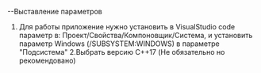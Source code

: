 --Выставление параметров
1. Для работы приложение нужно установить в VisualStudio code параметр в: Проект/Свойства/Компоновщик/Система, и установить параметр Windows (/SUBSYSTEM:WINDOWS) в параметре "Подсистема"
2.Выбрать версию C++17 (Не обязательно но рекомендовано)
